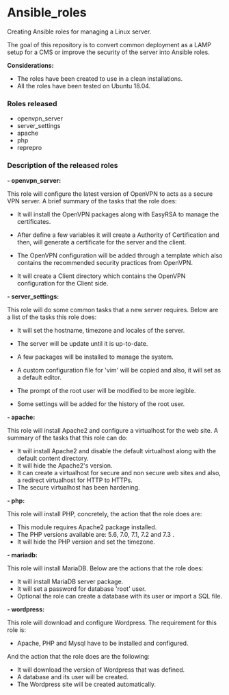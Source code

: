 # Ansible_roles

Creating Ansible roles for managing a Linux server.

The goal of this repository is to convert common deployment as a LAMP setup for a CMS or improve the security of the server into Ansible roles.

**Considerations:**

* The roles have been created to use in a clean installations.
* All the roles have been tested on Ubuntu 18.04.


### **Roles released**

- openvpn_server
- server_settings
- apache
- php
- reprepro


### **Description of the released roles**

**- openvpn_server:**

This role will configure the latest version of OpenVPN to acts as a secure VPN server. A brief summary of the tasks that the role does:

* It will install the OpenVPN packages along with EasyRSA to manage the certificates.

* After define a few variables it will create a Authority of Certification and then, will generate a certificate for the server and the client.

* The OpenVPN configuration will be added through a template which also contains the recommended security practices from OpenVPN.

* It will create a Client directory which contains the OpenVPN configuration for the Client side.

**- server_settings:**

This role will do some common tasks that a new server requires. Below are a list of the tasks this role does:

* It will set the hostname, timezone and locales of the server.

* The server will be update until it is up-to-date.

* A few packages will be installed to manage the system.

* A custom configuration file for 'vim' will be copied and also, it will set as a default editor.

* The prompt of the root user will be modified to be more legible.

* Some settings will be added for the history of the root user.

**- apache:**

This role will install Apache2 and configure a virtualhost for the web site. A summary of the tasks that this role can do:

* It will install Apache2 and disable the default virtualhost along with the default content directory.
* It will hide the Apache2's version.
* It can create a virtualhost for secure and non secure web sites and also, a redirect virtualhost for HTTP to HTTPs.
* The secure virtualhost has been hardening.

**- php:**

This role will install PHP, concretely, the action that the role does are:

* This module requires Apache2 package installed.
* The PHP versions available are: 5.6, 7.0, 7.1, 7.2 and 7.3 .
* It will hide the PHP version and set the timezone.

**- mariadb:**

This role will install MariaDB. Below are the actions that the role does:

* It will install MariaDB server package.
* It will set a password for database 'root' user.
* Optional the role can create a database with its user or import a SQL file.

**- wordpress:**

This role will download and configure Wordpress. The requirement for this role is:

* Apache, PHP and Mysql have to be installed and configured.

And the action that the role does are the following:

* It will download the version of Wordpress that was defined.
* A database and its user will be created.
* The Wordpress site will be created automatically.
